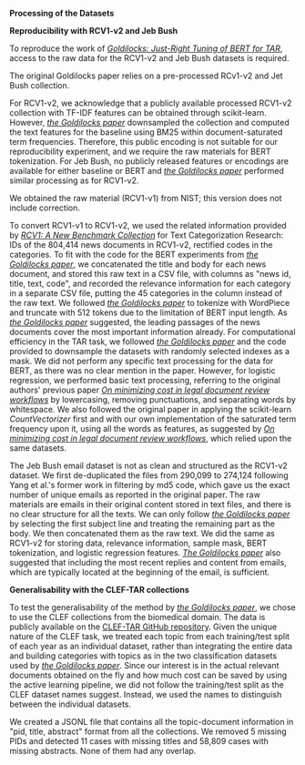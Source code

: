 **Processing of the Datasets**

**Reproducibility with RCV1-v2 and Jeb Bush**

To reproduce the work of *<u>Goldilocks: Just-Right Tuning of BERT for TAR</u>*, access to the raw data for the RCV1-v2 and Jeb Bush datasets is required.



The original Goldilocks paper relies on a pre-processed RCv1-v2 and Jet Bush collection.

For RCV1-v2, we acknowledge that a publicly available processed RCV1-v2 collection with TF-IDF features can be obtained through scikit-learn. However, *<u>the Goldilocks paper</u>* downsampled the collection and computed the text features for the baseline using BM25 within document-saturated term frequencies. Therefore, this public encoding is not suitable for our reproducibility experiment, and we require the raw materials for BERT tokenization. For Jeb Bush, no publicly released features or encodings are available for either baseline or BERT and *<u>the Goldilocks paper</u>* performed similar processing as for RCV1-v2.



We obtained the raw material (RCV1-v1) from NIST; this version does not include correction.

To convert RCV1-v1 to RCV1-v2, we used the related information provided by <u>*RCV1: A New Benchmark Collection*</u> for Text Categorization Research: IDs of the 804,414 news documents in RCV1-v2, rectified codes in the categories. To fit with the code for the BERT experiments from *<u>the Goldilocks paper</u>*, we concatenated the title and body for each news document, and stored this raw text in a CSV file, with columns as "news id, title, text, code", and recorded the relevance information for each category in a separate CSV file, putting the 45 categories in the column instead of the raw text. We followed *<u>the Goldilocks paper</u>* to tokenize with WordPiece and truncate with 512 tokens due to the limitation of BERT input length. As *<u>the Goldilocks paper</u>* suggested, the leading passages of the news documents cover the most important information already. For computational efficiency in the TAR task, we followed *<u>the Goldilocks paper</u>* and the code provided to downsample the datasets with randomly selected indexes as a mask. We did not perform any specific text processing for the data for BERT, as there was no clear mention in the paper. However, for logistic regression, we performed basic text processing, referring to the original authors' previous paper <u>*On minimizing cost in legal document review workflows*</u> by lowercasing, removing punctuations, and separating words by whitespace. We also followed the original paper in applying the scikit-learn *CountVectorizer* first and with our own implementation of the saturated term frequency upon it, using all the words as features, as suggested by <u>*On minimizing cost in legal document review workflows*</u>, which relied upon the same datasets.



The Jeb Bush email dataset is not as clean and structured as the RCV1-v2 dataset. We first de-duplicated the files from 290,099 to 274,124 following Yang et al.'s former work in filtering by md5 code, which gave us the exact number of unique emails as reported in the original paper. The raw materials are emails in their original content stored in text files, and there is no clear structure for all the texts. We can only follow *<u>the Goldilocks paper</u>* by selecting the first subject line and treating the remaining part as the body. We then concatenated them as the raw text. We did the same as RCV1-v2 for storing data, relevance information, sample mask, BERT tokenization, and logistic regression features. *<u>The Goldilocks paper</u>* also suggested that including the most recent replies and content from emails, which are typically located at the beginning of the email, is sufficient.



**Generalisability with the CLEF-TAR collections**

To test the generalisability of the method by *<u>the Goldilocks paper</u>*, we chose to use the CLEF collections from the biomedical domain. The data is publicly available on the [CLEF-TAR GitHub repository](https://github.com/CLEF-TAR/tar). Given the unique nature of the CLEF task, we treated each topic from each training/test split of each year as an individual dataset, rather than integrating the entire data and building categories with topics as in the two classification datasets used by *<u>the Goldilocks paper</u>*. Since our interest is in the actual relevant documents obtained on the fly and how much cost can be saved by using the active learning pipeline, we did not follow the training/test split as the CLEF dataset names suggest. Instead, we used the names to distinguish between the individual datasets.



We created a JSONL file that contains all the topic-document information in "pid, title, abstract" format from all the collections. We removed 5 missing PIDs and detected 11 cases with missing titles and 58,809 cases with missing abstracts. None of them had any overlap.

